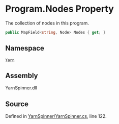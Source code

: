 # Program.Nodes Property

The collection of nodes in this program.


```csharp
public MapField<string, Node> Nodes { get; }
```



## Namespace
[`Yarn`](/api/csharp/yarn/README.md)

## Assembly
YarnSpinner.dll

## Source
Defined in [YarnSpinner/YarnSpinner.cs](https://github.com/YarnSpinnerTool/YarnSpinner//blob/develop/YarnSpinner/YarnSpinner.cs#L122), line 122.
